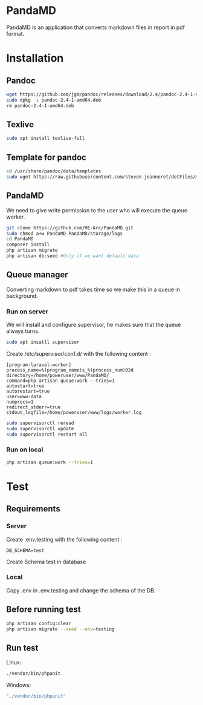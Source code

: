 # PandaMD
PandaMD is an application that converts markdown files in report in pdf format.

# Installation
## Pandoc
```sh
wget https://github.com/jgm/pandoc/releases/download/2.4/pandoc-2.4-1-amd64.deb
sudo dpkg -i pandoc-2.4-1-amd64.deb
rm pandoc-2.4-1-amd64.deb
```

## Texlive
```sh
sudo apt install texlive-full
```

## Template for pandoc
```sh
cd /usr/share/pandoc/data/templates
sudo wget https://raw.githubusercontent.com/steven-jeanneret/dotFiles/master/pandoc/eisvogel.latex
```

## PandaMD
We need to give write permission to the user who will execute the queue worker. 
```sh
git clone https://github.com/HE-Arc/PandaMD.git
sudo chmod a+w PandaMD PandaMD/storage/logs
cd PandaMD
composer install
php artisan migrate
php artisan db:seed #Only if we want default data
```

## Queue manager
Converting markdown to pdf takes time so we make this in a queue in background.
### Run on server
We will install and configure supervisor, he makes sure that the queue always turns.
```sh
sudo apt insatll supervisor
```
Create /etc/supervisor/conf.d/ with the following content :
```
[program:laravel-worker]
process_name=%(program_name)s_%(process_num)02d
directory=/home/poweruser/www/PandaMD/
command=php artisan queue:work --tries=1
autostart=true
autorestart=true
user=www-data
numprocs=1
redirect_stderr=true
stdout_logfile=/home/poweruser/www/logs/worker.log
```

```sh
sudo supervisorctl reread
sudo supervisorctl update
sudo supervisorctl restart all
```
### Run on local
```sh
php artisan queue:work --tries=1
```

# Test
## Requirements
### Server
Create .env.testing with the following content :
```
DB_SCHEMA=test
```
Create Schema test in database

### Local
Copy .env in .env.testing and change the schema of the DB.

## Before running test
```sh
php artisan config:clear
php artisan migrate --seed --env=testing
```

## Run test
Linux:
```sh
./vendor/bin/phpunit
```
Windows:
```sh
"./vendor/bin/phpunit"
```


